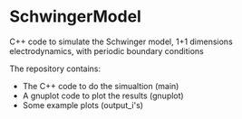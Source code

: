 # SchwingerModel
C++ code to simulate the Schwinger model, 1+1 dimensions electrodynamics, with periodic boundary conditions

The repository contains:
 - The C++ code to do the simualtion (main)
 - A gnuplot code to plot the results (gnuplot) 
 - Some example plots (output_i's)
